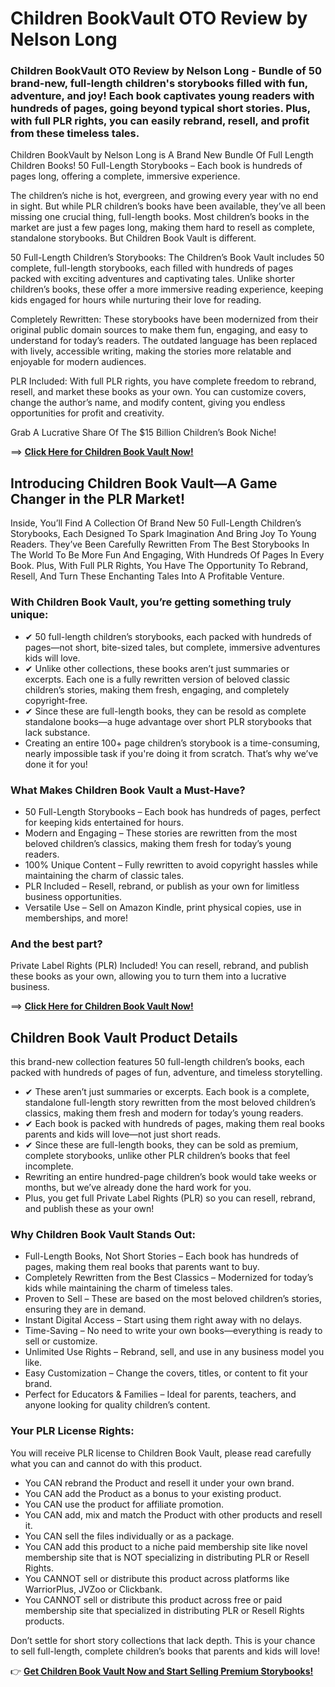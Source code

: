 # Children BookVault OTO Review by Nelson Long

### Children BookVault OTO Review by Nelson Long - Bundle of 50 brand-new, full-length children's storybooks filled with fun, adventure, and joy! Each book captivates young readers with hundreds of pages, going beyond typical short stories. Plus, with full PLR rights, you can easily rebrand, resell, and profit from these timeless tales.

Children BookVault by Nelson Long is A Brand New Bundle Of Full Length Children Books!  50 Full-Length Storybooks – Each book is hundreds of pages long, offering a complete, immersive experience.

The children’s niche is hot, evergreen, and growing every year with no end in sight. But while PLR children’s books have been available, they’ve all been missing one crucial thing, full-length books.
Most children’s books in the market are just a few pages long, making them hard to resell as complete, standalone storybooks. But Children Book Vault is different.

50 Full-Length Children’s Storybooks: The Children’s Book Vault includes 50 complete, full-length storybooks, each filled with hundreds of pages packed with exciting adventures and captivating tales. Unlike shorter children’s books, these offer a more immersive reading experience, keeping kids engaged for hours while nurturing their love for reading.

Completely Rewritten: These storybooks have been modernized from their original public domain sources to make them fun, engaging, and easy to understand for today’s readers. The outdated language has been replaced with lively, accessible writing, making the stories more relatable and enjoyable for modern audiences.

PLR Included: With full PLR rights, you have complete freedom to rebrand, resell, and market these books as your own. You can customize covers, change the author’s name, and modify content, giving you endless opportunities for profit and creativity.

Grab A Lucrative Share Of The $15 Billion Children’s Book Niche!

==> [**Click Here for Children Book Vault Now!**](https://warriorplus.com/o2/a/y61w759/0)

## Introducing Children Book Vault—A Game Changer in the PLR Market!
Inside, You’ll Find A Collection Of Brand New 50 Full-Length Children’s Storybooks, Each Designed To Spark Imagination And Bring Joy To Young Readers.
They’ve Been Carefully Rewritten From The Best Storybooks In The World To Be More Fun And Engaging, With Hundreds Of Pages In Every Book.
Plus, With Full PLR Rights, You Have The Opportunity To Rebrand, Resell, And Turn These Enchanting Tales Into A Profitable Venture.

### With Children Book Vault, you’re getting something truly unique:

- ✔ 50 full-length children’s storybooks, each packed with hundreds of pages—not short, bite-sized tales, but complete, immersive adventures kids will love.
- ✔ Unlike other collections, these books aren’t just summaries or excerpts. Each one is a fully rewritten version of beloved classic children’s stories, making them fresh, engaging, and completely copyright-free.
- ✔ Since these are full-length books, they can be resold as complete standalone books—a huge advantage over short PLR storybooks that lack substance.
- Creating an entire 100+ page children’s storybook is a time-consuming, nearly impossible task if you're doing it from scratch. That’s why we’ve done it for you!

### What Makes Children Book Vault a Must-Have?
- 50 Full-Length Storybooks – Each book has hundreds of pages, perfect for keeping kids entertained for hours.
- Modern and Engaging – These stories are rewritten from the most beloved children’s classics, making them fresh for today’s young readers.
- 100% Unique Content – Fully rewritten to avoid copyright hassles while maintaining the charm of classic tales.
- PLR Included – Resell, rebrand, or publish as your own for limitless business opportunities.
- Versatile Use – Sell on Amazon Kindle, print physical copies, use in memberships, and more!

### And the best part?
Private Label Rights (PLR) Included! You can resell, rebrand, and publish these books as your own, allowing you to turn them into a lucrative business.

==> [**Click Here for Children Book Vault Now!**](https://warriorplus.com/o2/a/y61w759/0)

## Children Book Vault Product Details

this brand-new collection features 50 full-length children’s books, each packed with hundreds of pages of fun, adventure, and timeless storytelling.
- ✔ These aren’t just summaries or excerpts. Each book is a complete, standalone full-length story rewritten from the most beloved children’s classics, making them fresh and modern for today’s young readers.
- ✔ Each book is packed with hundreds of pages, making them real books parents and kids will love—not just short reads.
- ✔ Since these are full-length books, they can be sold as premium, complete storybooks, unlike other PLR children’s books that feel incomplete.
- Rewriting an entire hundred-page children’s book would take weeks or months, but we’ve already done the hard work for you.
- Plus, you get full Private Label Rights (PLR) so you can resell, rebrand, and publish these as your own!

### Why Children Book Vault Stands Out:
- Full-Length Books, Not Short Stories – Each book has hundreds of pages, making them real books that parents want to buy.
- Completely Rewritten from the Best Classics – Modernized for today’s kids while maintaining the charm of timeless tales.
- Proven to Sell – These are based on the most beloved children’s stories, ensuring they are in demand.
- Instant Digital Access – Start using them right away with no delays.
- Time-Saving – No need to write your own books—everything is ready to sell or customize.
- Unlimited Use Rights – Rebrand, sell, and use in any business model you like.
- Easy Customization – Change the covers, titles, or content to fit your brand.
- Perfect for Educators & Families – Ideal for parents, teachers, and anyone looking for quality children’s content.

### Your PLR License Rights:
You will receive PLR license to Children Book Vault, please read carefully what you can and cannot do with this product.

* You CAN rebrand the Product and resell it under your own brand.
* You CAN add the Product as a bonus to your existing product.
* You CAN use the product for affiliate promotion.
* You CAN add, mix and match the Product with other products and resell it.
* You CAN sell the files individually or as a package.
* You CAN add this product to a niche paid membership site like novel membership site that is NOT specializing in distributing PLR or Resell Rights.
* You CANNOT sell or distribute this product across platforms like WarriorPlus, JVZoo or Clickbank.
* You CANNOT sell or distribute this product across free or paid membership site that specialized in distributing PLR or Resell Rights products.
  
Don’t settle for short story collections that lack depth. This is your chance to sell full-length, complete children’s books that parents and kids will love!

👉 [**Get Children Book Vault Now and Start Selling Premium Storybooks!**](https://warriorplus.com/o2/a/y61w759/0)

